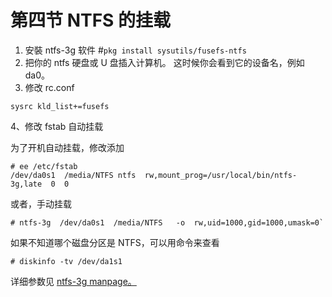 # 第四节 NTFS 的挂载

1. 安裝 ntfs-3g 软件 #`pkg install sysutils/fusefs-ntfs`
2. 把你的 ntfs 硬盘或 U 盘插入计算机。 这时候你会看到它的设备名，例如 da0。
3. 修改 rc.conf

```
sysrc kld_list+=fusefs
```

4、修改 fstab 自动挂载

为了开机自动挂载，修改添加

```
# ee /etc/fstab
/dev/da0s1  /media/NTFS ntfs  rw,mount_prog=/usr/local/bin/ntfs-3g,late  0  0
```

或者，手动挂载

```
# ntfs-3g  /dev/da0s1  /media/NTFS   -o  rw,uid=1000,gid=1000,umask=0`
```

如果不知道哪个磁盘分区是 NTFS，可以用命令来查看

```
# diskinfo -tv /dev/da1s1
```

详细参数见 [ntfs-3g manpage。](https://www.freebsd.org/cgi/man.cgi?query=ntfs-3g&format=html)

